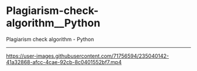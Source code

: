# Plagiarism-check-algorithm__Python
Plagiarism check algorithm - Python

-----------------------




https://user-images.githubusercontent.com/71756594/235040142-41a32868-afcc-4cae-92cb-8c0401552bf7.mp4

